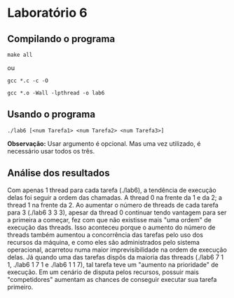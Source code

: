 # Laboratório 6

## Compilando o programa
```console
make all
```

ou

```console
gcc *.c -c -O
```
```console
gcc *.o -Wall -lpthread -o lab6
```

## Usando o programa
```console
./lab6 [<num Tarefa1> <num Tarefa2> <num Tarefa3>]
```
**Observação:** Usar argumento é opcional. Mas uma vez utilizado, é necessário usar todos os três.


## Análise dos resultados
Com apenas 1 thread para cada tarefa (./lab6), a tendência de execução delas foi seguir a ordem das chamadas. A thread 0 na frente da 1 e da 2; a thread 1 na frente da 2. Ao aumentar o número de threads de cada tarefa para 3 (./lab6 3 3 3), apesar da thread 0 continuar tendo vantagem para ser a primeira a começar, fez com que não existisse mais "uma ordem" de execução das threads. Isso aconteceu porque o aumento do número de threads também aumentou a concorrência das tarefas pelo uso dos recursos da máquina, e como eles são administrados pelo sistema operacional, acarretou numa maior imprevisibilidade na ordem de execução delas. Já quando uma das tarefas dispôs da maioria das threads (./lab6 7 1 1, ./lab6 1 7 1 e ./lab6 1 1 7), tal tarefa teve um "aumento na prioridade" de execução. Em um cenário de disputa pelos recursos, possuir mais "competidores" aumentam as chances de conseguir executar sua tarefa primeiro.
